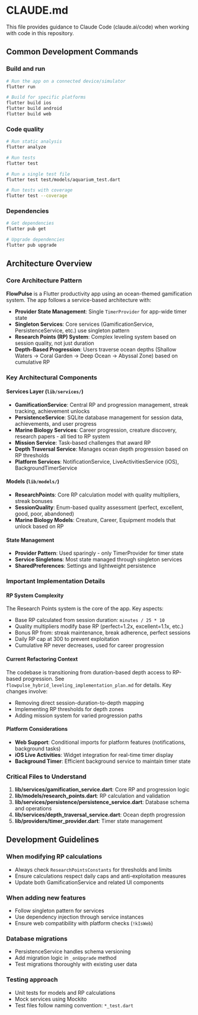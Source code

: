 # CLAUDE.md

This file provides guidance to Claude Code (claude.ai/code) when working with code in this repository.

## Common Development Commands

### Build and run
```bash
# Run the app on a connected device/simulator
flutter run

# Build for specific platforms
flutter build ios
flutter build android
flutter build web
```

### Code quality
```bash
# Run static analysis
flutter analyze

# Run tests
flutter test

# Run a single test file
flutter test test/models/aquarium_test.dart

# Run tests with coverage
flutter test --coverage
```

### Dependencies
```bash
# Get dependencies
flutter pub get

# Upgrade dependencies
flutter pub upgrade
```

## Architecture Overview

### Core Architecture Pattern
**FlowPulse** is a Flutter productivity app using an ocean-themed gamification system. The app follows a service-based architecture with:

- **Provider State Management**: Single `TimerProvider` for app-wide timer state
- **Singleton Services**: Core services (GamificationService, PersistenceService, etc.) use singleton pattern
- **Research Points (RP) System**: Complex leveling system based on session quality, not just duration
- **Depth-Based Progression**: Users traverse ocean depths (Shallow Waters → Coral Garden → Deep Ocean → Abyssal Zone) based on cumulative RP

### Key Architectural Components

#### Services Layer (`lib/services/`)
- **GamificationService**: Central RP and progression management, streak tracking, achievement unlocks
- **PersistenceService**: SQLite database management for session data, achievements, and user progress
- **Marine Biology Services**: Career progression, creature discovery, research papers - all tied to RP system
- **Mission Service**: Task-based challenges that award RP
- **Depth Traversal Service**: Manages ocean depth progression based on RP thresholds
- **Platform Services**: NotificationService, LiveActivitiesService (iOS), BackgroundTimerService

#### Models (`lib/models/`)
- **ResearchPoints**: Core RP calculation model with quality multipliers, streak bonuses
- **SessionQuality**: Enum-based quality assessment (perfect, excellent, good, poor, abandoned)
- **Marine Biology Models**: Creature, Career, Equipment models that unlock based on RP

#### State Management
- **Provider Pattern**: Used sparingly - only TimerProvider for timer state
- **Service Singletons**: Most state managed through singleton services
- **SharedPreferences**: Settings and lightweight persistence

### Important Implementation Details

#### RP System Complexity
The Research Points system is the core of the app. Key aspects:
- Base RP calculated from session duration: `minutes / 25 * 10`
- Quality multipliers modify base RP (perfect=1.2x, excellent=1.1x, etc.)
- Bonus RP from: streak maintenance, break adherence, perfect sessions
- Daily RP cap at 300 to prevent exploitation
- Cumulative RP never decreases, used for career progression

#### Current Refactoring Context
The codebase is transitioning from duration-based depth access to RP-based progression. See `flowpulse_hybrid_leveling_implementation_plan.md` for details. Key changes involve:
- Removing direct session-duration-to-depth mapping
- Implementing RP thresholds for depth zones
- Adding mission system for varied progression paths

#### Platform Considerations
- **Web Support**: Conditional imports for platform features (notifications, background tasks)
- **iOS Live Activities**: Widget integration for real-time timer display
- **Background Timer**: Efficient background service to maintain timer state

### Critical Files to Understand

1. **lib/services/gamification_service.dart**: Core RP and progression logic
2. **lib/models/research_points.dart**: RP calculation and validation
3. **lib/services/persistence/persistence_service.dart**: Database schema and operations
4. **lib/services/depth_traversal_service.dart**: Ocean depth progression
5. **lib/providers/timer_provider.dart**: Timer state management

## Development Guidelines

### When modifying RP calculations
- Always check `ResearchPointsConstants` for thresholds and limits
- Ensure calculations respect daily caps and anti-exploitation measures
- Update both GamificationService and related UI components

### When adding new features
- Follow singleton pattern for services
- Use dependency injection through service instances
- Ensure web compatibility with platform checks (`!kIsWeb`)

### Database migrations
- PersistenceService handles schema versioning
- Add migration logic in `_onUpgrade` method
- Test migrations thoroughly with existing user data

### Testing approach
- Unit tests for models and RP calculations
- Mock services using Mockito
- Test files follow naming convention: `*_test.dart`